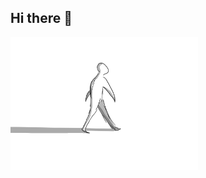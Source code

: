 ## Hi there 👋

<img src="https://github.com/GogaCode0101/GogaCode0101/blob/main/22dx.gif" alt="The Unlimited" width="300">
